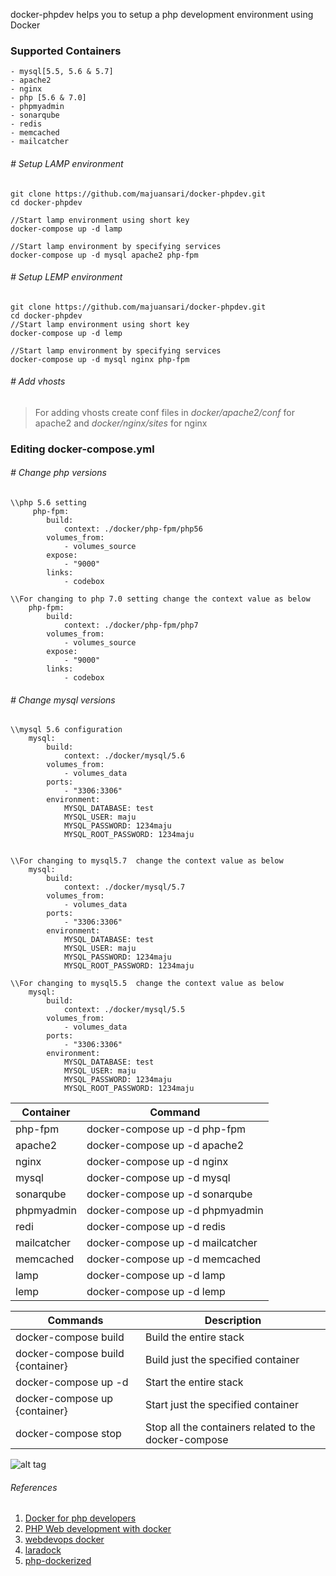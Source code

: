
docker-phpdev helps you to setup a php development environment using Docker

### Supported Containers
	- mysql[5.5, 5.6 & 5.7]
	- apache2
	- nginx
	- php [5.6 & 7.0]
	- phpmyadmin
	- sonarqube
	- redis
	- memcached
	- mailcatcher

###### # Setup LAMP environment
```
git clone https://github.com/majuansari/docker-phpdev.git
cd docker-phpdev

//Start lamp environment using short key
docker-compose up -d lamp

//Start lamp environment by specifying services
docker-compose up -d mysql apache2 php-fpm

```


###### # Setup LEMP environment
```
git clone https://github.com/majuansari/docker-phpdev.git
cd docker-phpdev
//Start lamp environment using short key
docker-compose up -d lemp

//Start lamp environment by specifying services
docker-compose up -d mysql nginx php-fpm
```

###### # Add vhosts

> For adding vhosts create conf files in *docker/apache2/conf* for apache2 and *docker/nginx/sites* for nginx

### Editing docker-compose.yml

###### # Change php versions


```
\\php 5.6 setting
     php-fpm:
        build:
            context: ./docker/php-fpm/php56
        volumes_from:
            - volumes_source
        expose:
            - "9000"
        links:
            - codebox

\\For changing to php 7.0 setting change the context value as below
    php-fpm:
        build:
            context: ./docker/php-fpm/php7
        volumes_from:
            - volumes_source
        expose:
            - "9000"
        links:
            - codebox

```
###### # Change mysql versions
```
\\mysql 5.6 configuration
    mysql:
        build:
            context: ./docker/mysql/5.6
        volumes_from:
            - volumes_data
        ports:
            - "3306:3306"
        environment:
            MYSQL_DATABASE: test
            MYSQL_USER: maju
            MYSQL_PASSWORD: 1234maju
            MYSQL_ROOT_PASSWORD: 1234maju


\\For changing to mysql5.7  change the context value as below
    mysql:
        build:
            context: ./docker/mysql/5.7
        volumes_from:
            - volumes_data
        ports:
            - "3306:3306"
        environment:
            MYSQL_DATABASE: test
            MYSQL_USER: maju
            MYSQL_PASSWORD: 1234maju
            MYSQL_ROOT_PASSWORD: 1234maju

\\For changing to mysql5.5  change the context value as below
    mysql:
        build:
            context: ./docker/mysql/5.5
        volumes_from:
            - volumes_data
        ports:
            - "3306:3306"
        environment:
            MYSQL_DATABASE: test
            MYSQL_USER: maju
            MYSQL_PASSWORD: 1234maju
            MYSQL_ROOT_PASSWORD: 1234maju

```

Container  | Command   |
---------- | ---------- |
php-fpm | docker-compose up -d php-fpm |
apache2 | docker-compose up -d apache2 |
nginx | docker-compose up -d nginx |
mysql | docker-compose up -d mysql |
sonarqube | docker-compose up -d sonarqube |
phpmyadmin | docker-compose up -d phpmyadmin |
redi | docker-compose up -d redis |
mailcatcher | docker-compose up -d mailcatcher |
memcached | docker-compose up -d memcached |
lamp | docker-compose up -d lamp |
lemp | docker-compose up -d lemp |



Commands | Description
---|---
docker-compose build               | Build the entire stack
docker-compose build {container} | Build just the specified container
docker-compose up -d | Start the entire stack
docker-compose up {container}  | Start just the specified container
docker-compose stop | Stop all the containers related to the docker-compose

![alt tag](https://raw.githubusercontent.com/majuansari/docker-phpdev/master/docker-useful-commands.png)

###### References

1. [Docker for php developers](http://www.newmediacampaigns.com/blog/docker-for-php-developers)
2. [PHP Web development with docker](http://mmenozzi.github.io/2016/01/22/php-web-development-with-docker/)
3. [webdevops docker](https://github.com/webdevops/Dockerfile)
4. [laradock](https://github.com/LaraDock/laradock)
5. [ php-dockerized](https://github.com/kasperisager/php-dockerized)
